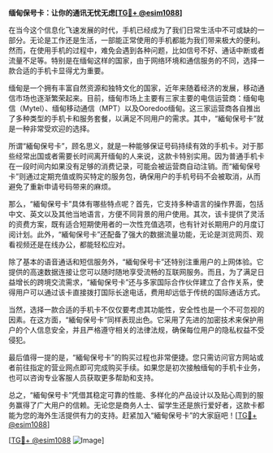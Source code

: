 **缅甸保号卡：让你的通讯无忧无虑[[TG💪+ @esim1088](https://t.me/s/esim1088)]**

在当今这个信息化飞速发展的时代，手机已经成为了我们日常生活中不可或缺的一部分。无论是工作还是生活，一部能正常使用的手机都能为我们带来极大的便利。然而，在使用手机的过程中，难免会遇到各种问题，比如信号不好、通话中断或者流量不足等。特别是在缅甸这样的国家，由于网络环境和通信服务的不同，选择一款合适的手机卡显得尤为重要。

缅甸是一个拥有丰富自然资源和独特文化的国家，近年来随着经济的发展，移动通信市场也逐渐繁荣起来。目前，缅甸市场上主要有三家主要的电信运营商：缅甸电信（Mytel）、缅甸移动通信（MPT）以及Ooredoo缅甸。这三家运营商各自推出了多种类型的手机卡和服务套餐，以满足不同用户的需求。其中，“緬甸保号卡”就是一种非常受欢迎的选择。

所谓“緬甸保号卡”，顾名思义，就是一种能够保证号码持续有效的手机卡。对于那些经常出国或者需要长时间离开缅甸的人来说，这款卡特别实用。因为普通手机卡在一段时间内如果没有足够的消费记录，可能会被运营商自动注销。而“緬甸保号卡”则通过定期充值或购买特定的服务包，确保用户的手机号码不会被取消，从而避免了重新申请号码带来的麻烦。

那么，“緬甸保号卡”具体有哪些特点呢？首先，它支持多种语言的操作界面，包括中文、英文以及其他当地语言，方便不同背景的用户使用。其次，该卡提供了灵活的资费方案，既有适合短期使用者的一次性充值选项，也有针对长期用户的月度订阅计划。此外，“緬甸保号卡”还配备了强大的数据流量功能，无论是浏览网页、观看视频还是在线办公，都能轻松应对。

除了基本的语音通话和短信服务外，“緬甸保号卡”还特别注重用户的上网体验。它提供的高速数据连接让您可以随时随地享受流畅的互联网服务。而且，为了满足日益增长的跨境交流需求，“緬甸保号卡”还与多家国际合作伙伴建立了合作关系，使得用户可以通过该卡直接拨打国际长途电话，费用却远低于传统的国际通话方式。

当然，选择一款合适的手机卡不仅仅要考虑其功能性，安全性也是一个不可忽视的因素。在这方面，“緬甸保号卡”同样表现出色。它采用了先进的加密技术来保护用户的个人信息安全，并且严格遵守相关的法律法规，确保每位用户的隐私权益不受侵犯。

最后值得一提的是，“緬甸保号卡”的购买过程也非常便捷。您只需访问官方网站或者前往指定的营业网点即可完成购买手续。如果您是初次接触缅甸的手机卡业务，也可以咨询专业客服人员获取更多帮助和支持。

总之，“緬甸保号卡”凭借其稳定可靠的性能、多样化的产品设计以及贴心周到的服务赢得了广大用户的信赖。无论您是商务人士、留学生还是旅行爱好者，这款卡都能为您的海外生活提供有力的支持。赶紧加入“緬甸保号卡”的大家庭吧！[[TG💪+ @esim1088](https://t.me/s/esim1088)]

[[TG💪+ @esim1088](https://t.me/s/esim1088) ![Image](https://i.postimg.cc/4NQfJmqS/Snipaste-2025-05-13-00-14-12.png)]